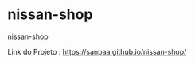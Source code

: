# nissan-shop
nissan-shop


Link do Projeto : <a href='https://sanpaa.github.io/nissan-shop/' target="_blank"> https://sanpaa.github.io/nissan-shop/ </a> 
